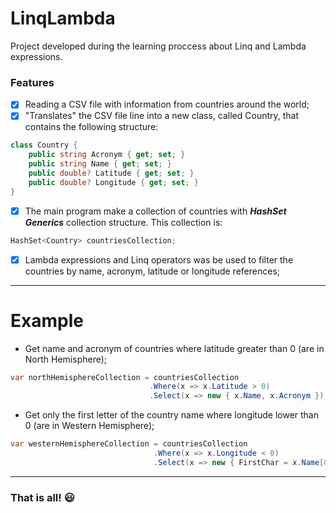# LinqLambda

Project developed during the learning proccess about Linq and Lambda expressions.  

### Features

- [x] Reading a CSV file with information from countries around the world;
- [x] "Translates" the CSV file line into a new class, called Country, that contains the following structure:
```c#
class Country {
    public string Acronym { get; set; }
    public string Name { get; set; }
    public double? Latitude { get; set; }
    public double? Longitude { get; set; }
}
```
- [x] The main program make a collection of countries with **_HashSet Generics_** collection structure. This collection is:
```c#
HashSet<Country> countriesCollection;
```
- [x] Lambda expressions and Linq operators was be used to filter the countries by name, acronym, latitude or longitude references;
 ---
 # Example
 
 - Get name and acronym of countries where latitude greater than 0 (are in North Hemisphere);
 
 ```c#
 var northHemisphereCollection = countriesCollection
                                .Where(x => x.Latitude > 0)
                                .Select(x => new { x.Name, x.Acronym });
 ```
 
 - Get only the first letter of the country name where longitude lower than 0 (are in Western Hemisphere);
 ```c#
 var westernHemisphereCollection = countriesCollection
                                 .Where(x => x.Longitude < 0)
                                 .Select(x => new { FirstChar = x.Name[0] });
 ```
 ---
 ### That is all! :smiley:
